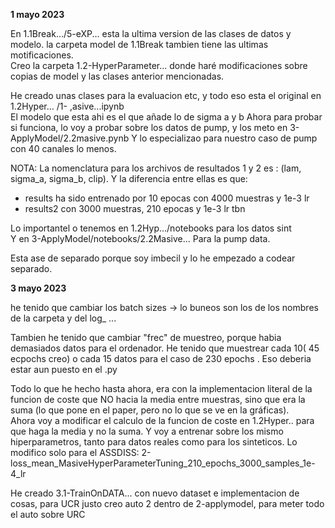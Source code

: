 **1 mayo 2023**  

En 1.1Break.../5-eXP... esta la ultima version de las clases de datos y modelo. la carpeta model de 1.1Break tambien tiene las ultimas motificaciones.  
Creo la carpeta 1.2-HyperParameter... donde haré modificaciones sobre copias de model y las clases anterior mencionadas.  


He creado unas clases para la evaluacion etc, y todo eso esta el original en 1.2Hyper... /1- ,asive...ipynb    
El modelo que esta ahi es el que añade lo de sigma a y b
Ahora para probar si funciona, lo voy a probar sobre los datos de pump, y los meto en 3-ApplyModel/2.2masive.pynb  Y lo especializao para nuestro caso de pump con 40 canales lo menos.


NOTA: La nomenclatura para los archivos de resultados 1 y 2 es : (lam, sigma_a, sigma_b, clip). Y la diferencia entre ellas es que:  
- results ha sido entrenado por 10 epocas con 4000 muestras y 1e-3 lr
- results2 con 3000 muestras, 210 epocas y 1e-3 lr tbn


Lo importantel o tenemos en 1.2Hyp.../notebooks para los datos sint  
Y en 3-ApplyModel/notebooks/2.2Masive... Para la pump data. 

Esta ase de separado porque soy imbecil y lo he empezado a codear separado.   

**3 mayo 2023**

he tenido que cambiar los batch sizes -> lo buneos son los de los nombres de la carpeta y del log_ ... 

Tambien he tenido que cambiar "frec" de muestreo, porque habia demasiados datos para el ordenador. He tenido que muestrear cada 10( 45 ecpochs creo) o cada 15 datos para el caso de 230 epochs . Eso deberia estar aun puesto en el .py 

Todo lo que he hecho hasta ahora, era con la implementacion literal de la funcion de coste que NO hacia la media entre muestras, sino que era la suma (lo que pone en el paper, pero no lo que se ve en la gráficas).   
Ahora voy a modificar el calculo de la funcion de coste en 1.2Hyper.. para que haga la media y no la suma. Y voy a entrenar sobre los mismo hiperparametros, tanto para datos reales como para los sinteticos. 
Lo modifico solo para el ASSDISS: 2-loss_mean_MasiveHyperParameterTuning_210_epochs_3000_samples_1e-4_lr


He creado 3.1-TrainOnDATA... con nuevo dataset e implementacion de cosas, para UCR justo 
creo auto 2 dentro de 2-applymodel, para meter todo el auto sobre URC